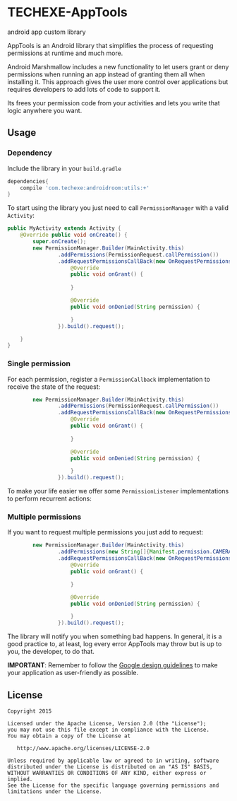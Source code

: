 # TECHEXE-AppTools



android app custom library

AppTools is an Android library that simplifies the process of requesting permissions at runtime and much more.

Android Marshmallow includes a new functionality to let users grant or deny permissions when running an app instead of granting them all when installing it. This approach gives the user more control over applications but requires developers to add lots of code to support it.

Its frees your permission code from your activities and lets you write that logic anywhere you want.

Usage
-----

### Dependency

Include the library in your ``build.gradle``

```groovy
dependencies{
    compile 'com.techexe:androidroom:utils:+'
}
```


To start using the library you just need to call `PermissionManager` with a valid `Activity`:

```java
public MyActivity extends Activity {
	@Override public void onCreate() {
		super.onCreate();
        new PermissionManager.Builder(MainActivity.this)
                .addPermissions(PermissionRequest.callPermission())
                .addRequestPermissionsCallBack(new OnRequestPermissionsCallBack() {
                    @Override
                    public void onGrant() {
                        
                    }

                    @Override
                    public void onDenied(String permission) {

                    }
                }).build().request();

	}
}
```

### Single permission
For each permission, register a ``PermissionCallback`` implementation to receive the state of the request:

```java
        new PermissionManager.Builder(MainActivity.this)
                .addPermissions(PermissionRequest.callPermission())
                .addRequestPermissionsCallBack(new OnRequestPermissionsCallBack() {
                    @Override
                    public void onGrant() {
                        
                    }

                    @Override
                    public void onDenied(String permission) {

                    }
                }).build().request();
```

To make your life easier we offer some ``PermissionListener`` implementations to perform recurrent actions:


### Multiple permissions
If you want to request multiple permissions you just add to request:

```java
        new PermissionManager.Builder(MainActivity.this)
                .addPermissions(new String[]{Manifest.permission.CAMERA, Manifest.permission.WRITE_EXTERNAL_STORAGE})
                .addRequestPermissionsCallBack(new OnRequestPermissionsCallBack() {
                    @Override
                    public void onGrant() {

                    }

                    @Override
                    public void onDenied(String permission) {

                    }
                }).build().request();
```


The library will notify you when something bad happens. In general, it is a good practice to, at least, log every error AppTools may throw but is up to you, the developer, to do that.

**IMPORTANT**: Remember to follow the [Google design guidelines][2] to make your application as user-friendly as possible.



License
-------

    Copyright 2015

    Licensed under the Apache License, Version 2.0 (the "License");
    you may not use this file except in compliance with the License.
    You may obtain a copy of the License at

       http://www.apache.org/licenses/LICENSE-2.0

    Unless required by applicable law or agreed to in writing, software
    distributed under the License is distributed on an "AS IS" BASIS,
    WITHOUT WARRANTIES OR CONDITIONS OF ANY KIND, either express or implied.
    See the License for the specific language governing permissions and
    limitations under the License.

[1]: ./art/sample.gif
[2]: http://www.google.es/design/spec/patterns/permissions.html
[3]: https://github.com/JakeWharton/butterknife
[4]: https://github.com/junit-team/junit
[5]: https://github.com/mockito/mockito
